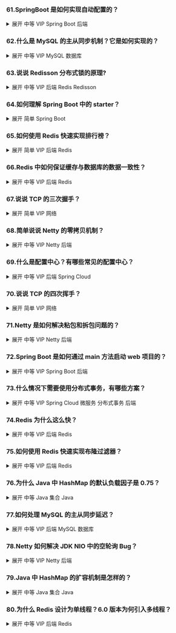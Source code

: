 ### 61.SpringBoot 是如何实现自动配置的？
<details>
<summary>展开 <span class="badge badge--info">中等</span> <span class="badge badge--primary">VIP</span> <span class="badge badge--secondary">Spring Boot</span> <span class="badge badge--secondary">后端</span></summary>

- 入口：`@SpringBootApplication` → `@EnableAutoConfiguration` 导入自动配置。
- 发现机制：读取自动配置清单（Spring Boot 3+ 使用 `META-INF/spring/org.springframework.boot.autoconfigure.AutoConfiguration.imports`；旧版使用 `META-INF/spring.factories`）。
- 条件装配：`@ConditionalOnClass/@ConditionalOnMissingBean/@ConditionalOnProperty` 等按需启用配置类，避免重复与冲突。
- 外部化配置：`application.yml/properties` + `@ConfigurationProperties` 实现属性绑定与多环境 `@Profile`。
- 组件化：Starter 仅聚合依赖，AutoConfiguration 提供具体装配逻辑，解耦“依赖选择”与“装配策略”。

</details>

### 62.什么是 MySQL 的主从同步机制？它是如何实现的？
<details>
<summary>展开 <span class="badge badge--info">中等</span> <span class="badge badge--primary">VIP</span> <span class="badge badge--secondary">MySQL</span> <span class="badge badge--secondary">数据库</span></summary>

- 核心流程：主库写入 binlog；从库 I/O 线程通过 TCP 拉取到 relay log；SQL 线程重放 relay log 到从库。
- 复制模式：异步（默认）、半同步（插件，主库等待至少一个从库确认）、组复制/InnoDB Cluster（强一致拓扑）。
- 日志格式：ROW（行级，推荐）、STATEMENT、MIXED。
- 关键问题：主从延迟（大事务、IO 瓶颈、单线程回放）。缓解：并行复制、优化事务、硬件与参数调优、尽量 ROW 格式、拆批。

</details>

### 63.说说 Redisson 分布式锁的原理?
<details>
<summary>展开 <span class="badge badge--info">中等</span> <span class="badge badge--primary">VIP</span> <span class="badge badge--secondary">后端</span> <span class="badge badge--secondary">Redis</span> <span class="badge badge--secondary">Redisson</span></summary>

- 基于 Redis 的键值锁：`SET lock value NX PX ttl` 或 Lua 保证原子性；`value` 含实例标识与线程标识。
- 可重入：使用 Hash 结构记录同线程重入计数；加锁同线程计数递增。
- 看门狗：持锁任务未主动解锁时，后台定期续期，避免在长业务中锁过期被他人误抢。
- 解锁：校验标识只允许持有者释放；未命中则忽略，避免误删。
- 等待与唤醒：利用 Pub/Sub 通知等待线程重试，减少无效自旋。
- 高可用：多节点用 RedLock 思路（多主多数派），但工程上更推荐哨兵/集群配合主从容灾。

</details>

### 64.如何理解 Spring Boot 中的 starter？
<details>
<summary>展开 <span class="badge badge--info">简单</span> <span class="badge badge--secondary">Spring Boot</span></summary>

- Starter：一组功能边界清晰的依赖聚合（不含装配逻辑），降低坐标选择与版本管理成本。
- AutoConfiguration：承载条件化装配逻辑，随 Starter 引入后按条件生效。
- 命名约定：官方 `spring-boot-starter-*`；第三方 `*-spring-boot-starter`。
- 自定义：拆分 `*-starter`（依赖聚合）与 `*-autoconfigure`（自动配置），并在 `AutoConfiguration.imports` 注册配置类。

</details>

### 65.如何使用 Redis 快速实现排行榜？
<details>
<summary>展开 <span class="badge badge--info">简单</span> <span class="badge badge--primary">VIP</span> <span class="badge badge--secondary">后端</span> <span class="badge badge--secondary">Redis</span></summary>

- 使用 ZSet：`ZADD board score member` 写入；`ZREVRANGE board 0 N WITHSCORES` 获取 Top N；`ZINCRBY` 增量变更分数。
- 排名与分数：`ZREVRANK` 获取名次（从 0 开始）；`ZSCORE` 查分数；分页用 `ZREVRANGE start end`。
- 过期与分区：按周期（天/周/月）滚动排行榜；超大榜单可分片或保留 TopK + 近段位数据。
- 去重与并发：member 唯一；批量更新用 Pipeline；必要时加 Lua 保证原子性。

</details>

### 66.Redis 中如何保证缓存与数据库的数据一致性？
<details>
<summary>展开 <span class="badge badge--info">中等</span> <span class="badge badge--primary">VIP</span> <span class="badge badge--secondary">后端</span> <span class="badge badge--secondary">Redis</span></summary>

- 常见策略：Cache-Aside（旁路缓存，最常用）、Read/Write-Through、Write-Behind。
- 写入顺序：先更新 DB 再删除缓存；删除失败用“延迟双删”或订阅 binlog 的异步失效（Canal → MQ → 失效）。
- 过期与回源：设置合理 TTL，热点 Key 提前刷新；穿透用布隆过滤器/空值缓存，击穿用互斥锁，雪崩做 Key 过期随机。
- 幂等与顺序：写入请求加唯一标识；MQ 消费保持幂等；跨库更新需事务或补偿（TCC/Saga）。

</details>

### 67.说说 TCP 的三次握手？
<details>
<summary>展开 <span class="badge badge--info">简单</span> <span class="badge badge--primary">VIP</span> <span class="badge badge--secondary">网络</span></summary>

- 步骤：
  1) 客户端 → 服务器：`SYN`（含初始序列号 `ISN_c`）
  2) 服务器 → 客户端：`SYN+ACK`（含 `ISN_s`，确认 `ISN_c+1`）
  3) 客户端 → 服务器：`ACK`（确认 `ISN_s+1`）
- 目的：同步双方序列号与窗口，确认对端收发能力，防止旧连接请求误建立（两次握手无法区分旧 SYN）。
- 相关：防 SYN Flood（半连接队列、SYN Cookies、限速/黑白名单）。

</details>

### 68.简单说说 Netty 的零拷贝机制？
<details>
<summary>展开 <span class="badge badge--info">中等</span> <span class="badge badge--primary">VIP</span> <span class="badge badge--secondary">Netty</span> <span class="badge badge--secondary">后端</span></summary>

- ByteBuf 池化与切片：`slice()/duplicate()` 共享内存不复制，`CompositeByteBuf` 拼接视图减少拼包拷贝。
- 直接内存：`DirectByteBuf` 降低一次用户态/内核态拷贝。
- 文件传输：`FileRegion` 基于 `sendfile` 实现内核级搬运，避免用户态拷贝。
- Linux 原语：`epoll` + `splice`/`mmap` 等在特定场景进一步减少拷贝与上下文切换。

</details>

### 69.什么是配置中心？有哪些常见的配置中心？
<details>
<summary>展开 <span class="badge badge--info">中等</span> <span class="badge badge--primary">VIP</span> <span class="badge badge--secondary">后端</span> <span class="badge badge--secondary">Spring Cloud</span></summary>

- 定义：集中管理应用配置，支持动态下发、灰度、版本、审计与权限控制。
- 常见实现：Nacos、Apollo、Spring Cloud Config、Consul、Etcd、ZooKeeper。
- 客户端：长轮询/推送（HTTP/GRPC）、本地缓存、变更回调（`@RefreshScope`）。

</details>

### 70.说说 TCP 的四次挥手？
<details>
<summary>展开 <span class="badge badge--info">简单</span> <span class="badge badge--primary">VIP</span> <span class="badge badge--secondary">网络</span></summary>

- 流程：主动方 `FIN` → 被动方 `ACK`（半关闭）；被动方处理完数据后发送 `FIN`；主动方 `ACK` 并进入 `TIME_WAIT` 等待 2×MSL。
- 目的：确保残留分段过期、处理 ACK 丢失的重传，避免新旧连接串扰。

</details>

### 71.Netty 是如何解决粘包和拆包问题的？
<details>
<summary>展开 <span class="badge badge--info">中等</span> <span class="badge badge--primary">VIP</span> <span class="badge badge--secondary">Netty</span> <span class="badge badge--secondary">后端</span></summary>

- 本质：TCP 是字节流无消息边界，需在应用层定义消息帧。
- 解码器：`LengthFieldBasedFrameDecoder`（常用）、`LineBasedFrameDecoder`、`DelimiterBasedFrameDecoder`、`FixedLengthFrameDecoder`。
- 协议设计：包含长度字段、分隔符、定长帧或 TLV；必要时加 CRC/魔数。

</details>

### 72.Spring Boot 是如何通过 main 方法启动 web 项目的？
<details>
<summary>展开 <span class="badge badge--info">中等</span> <span class="badge badge--primary">VIP</span> <span class="badge badge--secondary">Spring Boot</span> <span class="badge badge--secondary">后端</span></summary>

- `SpringApplication.run()` 启动容器，触发自动配置。
- WebMVC：创建并启动嵌入式 Tomcat/Jetty/Undertow，注册 `DispatcherServlet`、过滤器、拦截器。
- WebFlux：启动 Reactor Netty，注册路由/Handler，基于事件驱动模型。

</details>

### 73.什么情况下需要使用分布式事务，有哪些方案？
<details>
<summary>展开 <span class="badge badge--info">中等</span> <span class="badge badge--primary">VIP</span> <span class="badge badge--secondary">Spring Cloud</span> <span class="badge badge--secondary">微服务</span> <span class="badge badge--secondary">分布式事务</span> <span class="badge badge--secondary">后端</span></summary>

- 适用：跨服务/跨库/跨资源（DB+MQ+缓存）需要一致性保障的场景。
- 方案：
  - XA/2PC：强一致，吞吐低，协调器单点风险。
  - TCC：Try/Confirm/Cancel，业务侵入高但可控性强。
  - Saga：长事务拆分为有补偿的本地事务，最终一致。
  - 本地消息表/Outbox + MQ：事务内落库，异步投递，消费幂等。
  - 工具/框架：Seata（AT/TCC/Saga）、RocketMQ 事务消息等。

</details>

### 74.Redis 为什么这么快？
<details>
<summary>展开 <span class="badge badge--info">中等</span> <span class="badge badge--primary">VIP</span> <span class="badge badge--secondary">后端</span> <span class="badge badge--secondary">Redis</span></summary>

- 内存存储 + 高效编码；单线程避免锁竞争与上下文切换。
- 事件驱动 + 多路复用（epoll/kqueue）减少系统调用成本。
- 高效数据结构（ziplist/listpack、hashtable、skiplist）与命令 O(1)/O(logN)。
- Pipeline、Lua、持久化可调策略（AOF/RDB）与网络优化。

</details>

### 75.如何使用 Redis 快速实现布隆过滤器？
<details>
<summary>展开 <span class="badge badge--info">中等</span> <span class="badge badge--primary">VIP</span> <span class="badge badge--secondary">后端</span> <span class="badge badge--secondary">Redis</span></summary>

- RedisBloom 模块：`BF.RESERVE key errorRate capacity` 创建；`BF.ADD/BF.MADD` 插入；`BF.EXISTS` 判断。
- 原生实现：Bitmap + 多个独立哈希函数；位图规模与误判率成反比。
- 特性：存在误判（假阳性），无漏判（假阴性为 0）；适合快速判重与缓存穿透防护。

</details>

### 76.为什么 Java 中 HashMap 的默认负载因子是 0.75？
<details>
<summary>展开 <span class="badge badge--info">中等</span> <span class="badge badge--secondary">Java 集合</span> <span class="badge badge--secondary">Java</span></summary>

- 折中选择：在空间利用率与冲突概率之间取平衡；负载因子越大，冲突越多、链/树越长；越小则内存浪费。
- 实践经验：0.75 在通用场景下具备较好查找/插入性能与内存开销的折中。

</details>

### 77.如何处理 MySQL 的主从同步延迟？
<details>
<summary>展开 <span class="badge badge--info">中等</span> <span class="badge badge--primary">VIP</span> <span class="badge badge--secondary">后端</span> <span class="badge badge--secondary">MySQL</span> <span class="badge badge--secondary">数据库</span></summary>

- 读取路由：强一致读走主库；异步业务可读从库。
- 优化复制：启用并行复制、ROW 格式、减少大事务/长事务；合理设置 `sync_binlog`、`innodb_flush_log_at_trx_commit`。
- 架构策略：热点表拆分、异步任务化、削峰填谷；监控延迟并回退读路由。

</details>

### 78.Netty 如何解决 JDK NIO 中的空轮询 Bug？
<details>
<summary>展开 <span class="badge badge--info">中等</span> <span class="badge badge--primary">VIP</span> <span class="badge badge--secondary">Netty</span> <span class="badge badge--secondary">后端</span></summary>

- 现象：`Selector.select()` 持续返回 0 导致 100% CPU 占用（JDK Bug）。
- 方案：自动重建 Selector 并迁移 Channel（Netty 提供 `selectorAutoRebuildThreshold`）；优先使用原生 `epoll/kqueue` 传输以规避。

</details>

### 79.Java 中 HashMap 的扩容机制是怎样的？
<details>
<summary>展开 <span class="badge badge--info">中等</span> <span class="badge badge--secondary">Java 集合</span> <span class="badge badge--secondary">Java</span></summary>

- 触发：`size > threshold = capacity * loadFactor` 时容量翻倍。
- 再分布：节点按 `hash & oldCap` 决定留在 `oldIndex` 还是移动到 `oldIndex + oldCap`，无需重算完整哈希。
- 树化：单桶元素≥8 且容量≥64 时链表转红黑树；缩容或元素减少可能退化。

</details>

### 80.为什么 Redis 设计为单线程？6.0 版本为何引入多线程？
<details>
<summary>展开 <span class="badge badge--info">中等</span> <span class="badge badge--primary">VIP</span> <span class="badge badge--secondary">后端</span> <span class="badge badge--secondary">Redis</span></summary>

- 单线程原因：简化并发与锁、提升可预测性；主要瓶颈在网络与系统调用而非 CPU。
- 6.0 多线程：引入 I/O 多线程处理读写与协议解析，命令执行仍在单线程，提升吞吐同时保持语义简单。

</details>